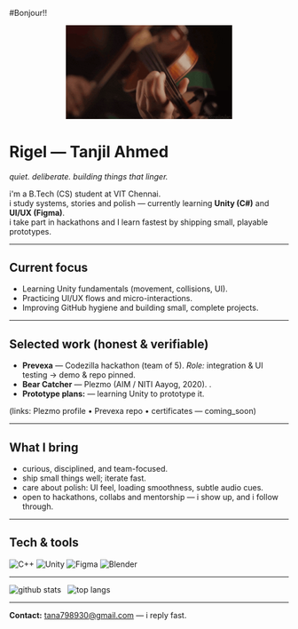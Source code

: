#Bonjour!!
<p align="center">
  <img src="Violin GIF.gif" alt="violin notes" width="300"/>
</p>

# Rigel — Tanjil Ahmed  
*quiet. deliberate. building things that linger.*

i'm a B.Tech (CS) student at VIT Chennai.  
i study systems, stories and polish — currently learning **Unity (C#)** and **UI/UX (Figma)**.  
i take part in hackathons and I learn fastest by shipping small, playable prototypes.

---

## Current focus
- Learning Unity fundamentals (movement, collisions, UI).  
- Practicing UI/UX flows and micro-interactions.  
- Improving GitHub hygiene and building small, complete projects.

---

## Selected work (honest & verifiable)
- **Prevexa** — Codezilla hackathon (team of 5). *Role:* integration & UI testing → demo & repo pinned.  
- **Bear Catcher** — Plezmo (AIM / NITI Aayog, 2020). .  
- **Prototype plans:** — learning Unity to prototype it.

(links: Plezmo profile • Prevexa repo • certificates — coming_soon)

---

## What I bring
- curious, disciplined, and team-focused.  
- ship small things well; iterate fast.  
- care about polish: UI feel, loading smoothness, subtle audio cues.  
- open to hackathons, collabs and mentorship — i show up, and i follow through.

---

## Tech & tools  
![C++](https://img.shields.io/badge/C++-00599C?style=flat-square) 
![Unity](https://img.shields.io/badge/Unity-100000?style=flat-square) 
![Figma](https://img.shields.io/badge/Figma-F24E1E?style=flat-square) 
![Blender](https://img.shields.io/badge/Blender-F5792A?style=flat-square)

---

<p align="left">
  <img src="https://github-readme-stats.vercel.app/api?username=rigelshaw&show_icons=true&theme=tokyonight" alt="github stats"/>
  &nbsp;
  <img src="https://github-readme-stats.vercel.app/api/top-langs/?username=rigelshaw&layout=compact&theme=tokyonight" alt="top langs"/>
</p>

---

**Contact:** [tana798930@gmail.com](mailto:tana798930@gmail.com) — i reply fast.

<!--
**rigelshaw/rigelshaw** is a ✨ _special_ ✨ repository because its `README.md` (this file) appears on your GitHub profile.

Here are some ideas to get you started:

- 🔭 I’m currently working on ...
- 🌱 I’m currently learning ...
- 👯 I’m looking to collaborate on ...
- 🤔 I’m looking for help with ...
- 💬 Ask me about ...
- 📫 How to reach me: ...
- 😄 Pronouns: ...
- ⚡ Fun fact: ...
-->
